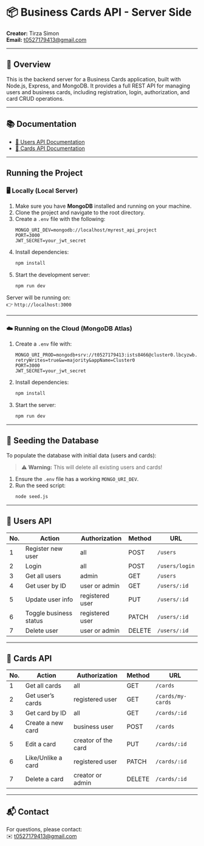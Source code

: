 # 📦 Business Cards API - Server Side

**Creator:** Tirza Simon  
**Email:** t0527179413@gmail.com

---

## 📄 Overview

This is the backend server for a Business Cards application, built with Node.js, Express, and MongoDB. It provides a full REST API for managing users and business cards, including registration, login, authorization, and card CRUD operations.

---

## 📚 Documentation

- [👤 Users API Documentation](./documentation/users_api.md)
- [📇 Cards API Documentation](./documentation/cards_api.md)

---

## Running the Project

### 🖥 Locally (Local Server)

1. Make sure you have **MongoDB** installed and running on your machine.
2. Clone the project and navigate to the root directory.
3. Create a `.env` file with the following:
   ```
   MONGO_URI_DEV=mongodb://localhost/myrest_api_project
   PORT=3000
   JWT_SECRET=your_jwt_secret
   ```
4. Install dependencies:
   ```bash
   npm install
   ```
5. Start the development server:
   ```bash
   npm run dev
   ```

Server will be running on:  
👉 `http://localhost:3000`

---

### ☁️ Running on the Cloud (MongoDB Atlas)

1. Create a `.env` file with:
   ```
   MONGO_URI_PROD=mongodb+srv://t0527179413:ists8466@cluster0.lbcyzwb.mongodb.net/?retryWrites=true&w=majority&appName=Cluster0
   PORT=3000
   JWT_SECRET=your_jwt_secret
   ```
2. Install dependencies:
   ```bash
   npm install
   ```
3. Start the server:
   ```bash
   npm run dev
   ```

---

## 🌱 Seeding the Database

To populate the database with initial data (users and cards):

> ⚠️ **Warning:** This will delete all existing users and cards!

1. Ensure the `.env` file has a working `MONGO_URI_DEV`.
2. Run the seed script:
   ```bash
   node seed.js
   ```

---

## 👤 Users API

| No. | Action                 | Authorization   | Method | URL            |
| --- | ---------------------- | --------------- | ------ | -------------- |
| 1   | Register new user      | all             | POST   | `/users`       |
| 2   | Login                  | all             | POST   | `/users/login` |
| 3   | Get all users          | admin           | GET    | `/users`       |
| 4   | Get user by ID         | user or admin   | GET    | `/users/:id`   |
| 5   | Update user info       | registered user | PUT    | `/users/:id`   |
| 6   | Toggle business status | registered user | PATCH  | `/users/:id`   |
| 7   | Delete user            | user or admin   | DELETE | `/users/:id`   |

---

## 📇 Cards API

| No. | Action             | Authorization       | Method | URL               |
| --- | ------------------ | ------------------- | ------ | ----------------- |
| 1   | Get all cards      | all                 | GET    | `/cards`          |
| 2   | Get user’s cards   | registered user     | GET    | `/cards/my-cards` |
| 3   | Get card by ID     | all                 | GET    | `/cards/:id`      |
| 4   | Create a new card  | business user       | POST   | `/cards`          |
| 5   | Edit a card        | creator of the card | PUT    | `/cards/:id`      |
| 6   | Like/Unlike a card | registered user     | PATCH  | `/cards/:id`      |
| 7   | Delete a card      | creator or admin    | DELETE | `/cards/:id`      |

---

## 📬 Contact

For questions, please contact:  
✉️ t0527179413@gmail.com
